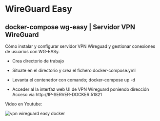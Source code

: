 # WireGuard Easy
## docker-compose wg-easy | Servidor VPN WireGuard

Cómo instalar y configurar servidor VPN Wireguad y gestionar conexiones de usuarios con WG-EASy.

- Crea directorio de trabajo

- Situate en el directorio y crea el fichero docker-compose.yml

- Levanta el contenedor con comando; docker-compose up -d

- Acceder al la interfaz web UI de VPN Wireguard poniendo dirección Acceso vía http://IP-SERVER-DOCKER:51821

Vídeo en Youtube:

![vpn wireguard easy docker](https://github.com/JLalib/docker-wg_easy/assets/57844755/85292e9a-b0a3-4a8b-a216-351ebb69ddf5)
